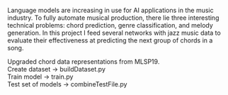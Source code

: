 Language models are increasing in use for AI applications in the music industry. To fully automate musical production, there lie three interesting technical problems: chord prediction, genre classification, and  melody generation. In this project I feed several networks with jazz music data to evaluate their effectiveness at predicting the next group of chords in a song. 


Upgraded chord data representations from MLSP19.  
Create dataset -> buildDataset.py  
Train model -> train.py  
Test set of models -> combineTestFile.py  
